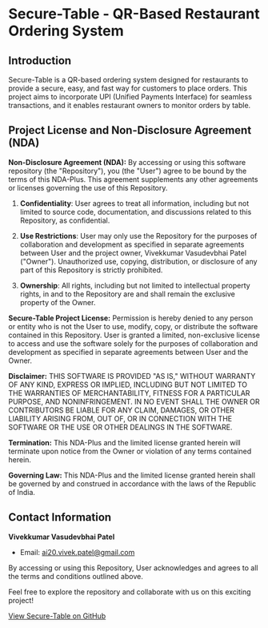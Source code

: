 # Secure-Table - QR-Based Restaurant Ordering System

## Introduction

Secure-Table is a QR-based ordering system designed for restaurants to provide a secure, easy, and fast way for customers to place orders. This project aims to incorporate UPI (Unified Payments Interface) for seamless transactions, and it enables restaurant owners to monitor orders by table.

## Project License and Non-Disclosure Agreement (NDA)

**Non-Disclosure Agreement (NDA):**
By accessing or using this software repository (the "Repository"), you (the "User") agree to be bound by the terms of this NDA-Plus. This agreement supplements any other agreements or licenses governing the use of this Repository.

1. **Confidentiality**: User agrees to treat all information, including but not limited to source code, documentation, and discussions related to this Repository, as confidential.

2. **Use Restrictions**: User may only use the Repository for the purposes of collaboration and development as specified in separate agreements between User and the project owner, Vivekkumar Vasudevbhai Patel ("Owner"). Unauthorized use, copying, distribution, or disclosure of any part of this Repository is strictly prohibited.

3. **Ownership**: All rights, including but not limited to intellectual property rights, in and to the Repository are and shall remain the exclusive property of the Owner.

**Secure-Table Project License:**
Permission is hereby denied to any person or entity who is not the User to use, modify, copy, or distribute the software contained in this Repository. User is granted a limited, non-exclusive license to access and use the software solely for the purposes of collaboration and development as specified in separate agreements between User and the Owner.

**Disclaimer:**
THIS SOFTWARE IS PROVIDED "AS IS," WITHOUT WARRANTY OF ANY KIND, EXPRESS OR IMPLIED, INCLUDING BUT NOT LIMITED TO THE WARRANTIES OF MERCHANTABILITY, FITNESS FOR A PARTICULAR PURPOSE, AND NONINFRINGEMENT. IN NO EVENT SHALL THE OWNER OR CONTRIBUTORS BE LIABLE FOR ANY CLAIM, DAMAGES, OR OTHER LIABILITY ARISING FROM, OUT OF, OR IN CONNECTION WITH THE SOFTWARE OR THE USE OR OTHER DEALINGS IN THE SOFTWARE.

**Termination:**
This NDA-Plus and the limited license granted herein will terminate upon notice from the Owner or violation of any terms contained herein.

**Governing Law:**
This NDA-Plus and the limited license granted herein shall be governed by and construed in accordance with the laws of the Republic of India.

## Contact Information

**Vivekkumar Vasudevbhai Patel**
- Email: ai20.vivek.patel@gmail.com

By accessing or using this Repository, User acknowledges and agrees to all the terms and conditions outlined above.

Feel free to explore the repository and collaborate with us on this exciting project!

[View Secure-Table on GitHub](https://github.com/viveks-codes/Secure-Table)
